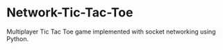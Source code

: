 # Network-Tic-Tac-Toe
Multiplayer Tic Tac Toe game implemented with socket networking using Python.
